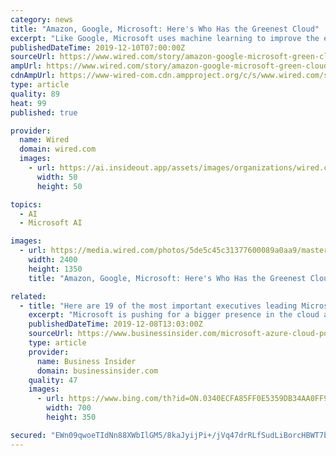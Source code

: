 ```yaml
---
category: news
title: "Amazon, Google, Microsoft: Here's Who Has the Greenest Cloud"
excerpt: "Like Google, Microsoft uses machine learning to improve the efficiency of its data center infrastructure ... and Schlumberger to “accelerate creation of innovative petrotechnical and digital technologies,” using the Azure platform. The partnership elicited anger from a coalition of Microsoft employees who accused the company of ..."
publishedDateTime: 2019-12-10T07:00:00Z
sourceUrl: https://www.wired.com/story/amazon-google-microsoft-green-clouds-and-hyperscale-data-centers/
ampUrl: https://www.wired.com/story/amazon-google-microsoft-green-clouds-and-hyperscale-data-centers/amp
cdnAmpUrl: https://www-wired-com.cdn.ampproject.org/c/s/www.wired.com/story/amazon-google-microsoft-green-clouds-and-hyperscale-data-centers/amp
type: article
quality: 89
heat: 99
published: true

provider:
  name: Wired
  domain: wired.com
  images:
    - url: https://ai.insideout.app/assets/images/organizations/wired.com-50x50.jpg
      width: 50
      height: 50

topics:
  - AI
  - Microsoft AI

images:
  - url: https://media.wired.com/photos/5de5c45c31377600089a0aa9/master/pass/Green-Data-Center.jpg
    width: 2400
    height: 1350
    title: "Amazon, Google, Microsoft: Here's Who Has the Greenest Cloud"

related:
  - title: "Here are 19 of the most important executives leading Microsoft's cloud business as it takes on Amazon Web Services"
    excerpt: "Microsoft is pushing for a bigger presence in the cloud as it works to topple Amazon from its No. 1 spot. These 19 executives are leading the charge."
    publishedDateTime: 2019-12-08T13:03:00Z
    sourceUrl: https://www.businessinsider.com/microsoft-azure-cloud-power-players-2019-11
    type: article
    provider:
      name: Business Insider
      domain: businessinsider.com
    quality: 47
    images:
      - url: https://www.bing.com/th?id=ON.0340ECFA85FF0E5359DB34AA0FF911D6
        width: 700
        height: 350

secured: "EWn09qwoeTIdNn88XWbIlGM5/8kaJyijPi+/jVq47drRLfSudLiBorcHBWT7bDZgPDQoV1jxxXnjZD+bDxlUsLGiBqBGbegFYOiA+d0nI96ZpK2tgpHbsU16EiHMlHITR8b+XL9ovl3ODQwdy8wJK+CrZojrbhryJb04HLGSeYtYEuHaYwZfytdlJhymxl88uOtTqgn3mMF+JkYYPk/ZOtifgMBYbKf3Ei2wu7IECCHbprHs8SmNW09/2yuZC3o8yRbYnT1YN/8vNUD3HW0Cew==;A4rd0muMQIOZ077wnaNVfw=="
---
```


